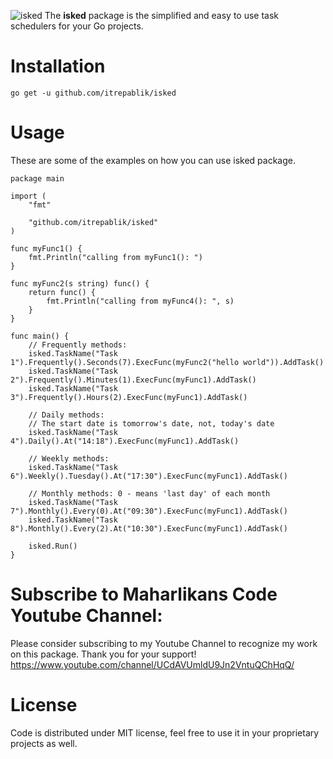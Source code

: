 ![isked](https://user-images.githubusercontent.com/58651329/87672135-096ea980-c7a5-11ea-82cb-38267c9d34a6.png)
The **isked** package is the simplified and easy to use task schedulers for your Go projects.

# Installation
```
go get -u github.com/itrepablik/isked
```

# Usage
These are some of the examples on how you can use isked package.
```
package main

import (
	"fmt"

	"github.com/itrepablik/isked"
)

func myFunc1() {
	fmt.Println("calling from myFunc1(): ")
}

func myFunc2(s string) func() {
	return func() {
		fmt.Println("calling from myFunc4(): ", s)
	}
}

func main() {
	// Frequently methods:
	isked.TaskName("Task 1").Frequently().Seconds(7).ExecFunc(myFunc2("hello world")).AddTask()
	isked.TaskName("Task 2").Frequently().Minutes(1).ExecFunc(myFunc1).AddTask()
	isked.TaskName("Task 3").Frequently().Hours(2).ExecFunc(myFunc1).AddTask()

	// Daily methods:
	// The start date is tomorrow's date, not, today's date
	isked.TaskName("Task 4").Daily().At("14:18").ExecFunc(myFunc1).AddTask()

	// Weekly methods:
	isked.TaskName("Task 6").Weekly().Tuesday().At("17:30").ExecFunc(myFunc1).AddTask()

	// Monthly methods: 0 - means 'last day' of each month
	isked.TaskName("Task 7").Monthly().Every(0).At("09:30").ExecFunc(myFunc1).AddTask()
	isked.TaskName("Task 8").Monthly().Every(2).At("10:30").ExecFunc(myFunc1).AddTask()

	isked.Run()
}
```
# Subscribe to Maharlikans Code Youtube Channel:
Please consider subscribing to my Youtube Channel to recognize my work on this package. Thank you for your support!
https://www.youtube.com/channel/UCdAVUmldU9Jn2VntuQChHqQ/

# License
Code is distributed under MIT license, feel free to use it in your proprietary projects as well.
